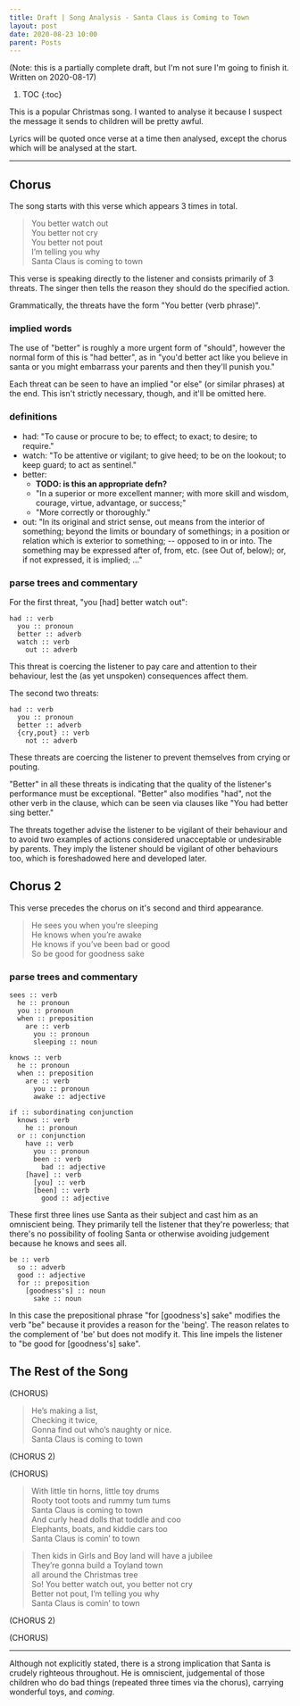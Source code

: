 ```yaml
---
title: Draft | Song Analysis - Santa Claus is Coming to Town
layout: post
date: 2020-08-23 10:00
parent: Posts
---
```


(Note: this is a partially complete draft, but I'm not sure I'm going to finish it. Written on 2020-08-17)

1. TOC
{:toc}

This is a popular Christmas song. I wanted to analyse it because I suspect the message it sends to children will be pretty awful.

Lyrics will be quoted once verse at a time then analysed, except the chorus which will be analysed at the start.

----

## Chorus

The song starts with this verse which appears 3 times in total.

> You better watch out<br />
> You better not cry<br />
> You better not pout<br />
> I’m telling you why<br />
> Santa Claus is coming to town

This verse is speaking directly to the listener and consists primarily of 3 threats. The singer then tells the reason they should do the specified action.

Grammatically, the threats have the form "You better (verb phrase)".

### implied words

The use of "better" is roughly a more urgent form of "should", however the normal form of this is "had better", as in "you'd better act like you believe in santa or you might embarrass your parents and then they'll punish you."

Each threat can be seen to have an implied "or else" (or similar phrases) at the end. This isn't strictly necessary, though, and it'll be omitted here.

### definitions

* had: "To cause or procure to be; to effect; to exact; to desire; to require."
* watch: "To be attentive or vigilant; to give heed; to be on the lookout; to keep guard; to act as sentinel."
* better:
  * **TODO: is this an appropriate defn?**
  * "In a superior or more excellent manner; with more skill and wisdom, courage, virtue, advantage, or success;"
  * "More correctly or thoroughly."
* out: "In its original and strict sense, out means from the interior of something; beyond the limits or boundary of somethings; in a position or relation which is exterior to something; -- opposed to in or into. The something may be expressed after of, from, etc. (see Out of, below); or, if not expressed, it is implied; ..."

### parse trees and commentary

For the first threat, "you [had] better watch out":

```
had :: verb
  you :: pronoun
  better :: adverb
  watch :: verb
    out :: adverb
```

This threat is coercing the listener to pay care and attention to their behaviour, lest the (as yet unspoken) consequences affect them.

The second two threats:

```
had :: verb
  you :: pronoun
  better :: adverb
  {cry,pout} :: verb
    not :: adverb
```

These threats are coercing the listener to prevent themselves from crying or pouting.

"Better" in all these threats is indicating that the quality of the listener's performance must be exceptional.
"Better" also modifies "had", not the other verb in the clause, which can be seen via clauses like "You had better sing better."

The threats together advise the listener to be vigilant of their behaviour and to avoid two examples of actions considered unacceptable or undesirable by parents.
They imply the listener should be vigilant of other behaviours too, which is foreshadowed here and developed later.

## Chorus 2

This verse precedes the chorus on it's second and third appearance.

> He sees you when you’re sleeping<br />
> He knows when you’re awake<br />
> He knows if you’ve been bad or good<br />
> So be good for goodness sake

### parse trees and commentary

```
sees :: verb
  he :: pronoun
  you :: pronoun
  when :: preposition
    are :: verb
      you :: pronoun
      sleeping :: noun
```

```
knows :: verb
  he :: pronoun
  when :: preposition
    are :: verb
      you :: pronoun
      awake :: adjective
```

```
if :: subordinating conjunction
  knows :: verb
    he :: pronoun
  or :: conjunction
    have :: verb
      you :: pronoun
      been :: verb
        bad :: adjective
    [have] :: verb
      [you] :: verb
      [been] :: verb
        good :: adjective
```

These first three lines use Santa as their subject and cast him as an omniscient being.
They primarily tell the listener that they're powerless; that there's no possibility of fooling Santa or otherwise avoiding judgement because he knows and sees all.

```
be :: verb
  so :: adverb
  good :: adjective
  for :: preposition
    [goodness's] :: noun
      sake :: noun
```

In this case the prepositional phrase "for [goodness's] sake" modifies the verb "be" because it provides a reason for the 'being'.
The reason relates to the complement of 'be' but does not modify it.
This line impels the listener to "be good for [goodness's] sake".


## The Rest of the Song

(CHORUS)

> He’s making a list,<br />
> Checking it twice,<br />
> Gonna find out who’s naughty or nice.<br />
> Santa Claus is coming to town

(CHORUS 2)

(CHORUS)

> With little tin horns, little toy drums<br />
> Rooty toot toots and rummy tum tums<br />
> Santa Claus is coming to town<br />
> And curly head dolls that toddle and coo<br />
> Elephants, boats, and kiddie cars too<br />
> Santa Claus is comin’ to town

> Then kids in Girls and Boy land will have a jubilee<br />
> They’re gonna build a Toyland town<br />
> all around the Christmas tree<br />
> So! You better watch out, you better not cry<br />
> Better not pout, I’m telling you why<br />
> Santa Claus is comin’ to town

(CHORUS 2)

(CHORUS)

----

Although not explicitly stated, there is a strong implication that Santa is crudely righteous throughout.
He is omniscient, judgemental of those children who do bad things (repeated three times via the chorus), carrying wonderful toys, and *coming*.
